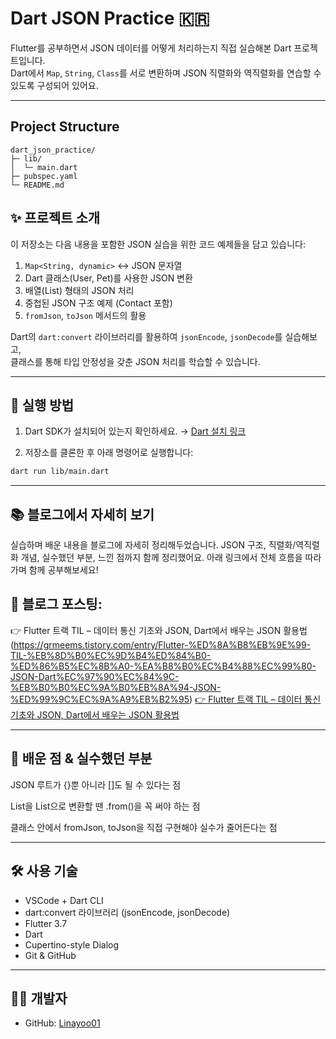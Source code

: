 # Dart JSON Practice 🇰🇷
 
 Flutter를 공부하면서 JSON 데이터를 어떻게 처리하는지 직접 실습해본 Dart 프로젝트입니다.  
 Dart에서 `Map`, `String`, `Class`를 서로 변환하며 JSON 직렬화와 역직렬화를 연습할 수 있도록 구성되어 있어요.
 
 ---
 
 
 ## Project Structure
 
 ```
 dart_json_practice/
 ├─ lib/
 │  └─ main.dart
 ├─ pubspec.yaml
 └─ README.md
 ```
 
 
 ## ✨ 프로젝트 소개
 
 이 저장소는 다음 내용을 포함한 JSON 실습을 위한 코드 예제들을 담고 있습니다:
 
 1. `Map<String, dynamic>` ↔ JSON 문자열
 2. Dart 클래스(User, Pet)를 사용한 JSON 변환
 3. 배열(List) 형태의 JSON 처리
 4. 중첩된 JSON 구조 예제 (Contact 포함)
 5. `fromJson`, `toJson` 메서드의 활용
 
 Dart의 `dart:convert` 라이브러리를 활용하여 `jsonEncode`, `jsonDecode`를 실습해보고,  
 클래스를 통해 타입 안정성을 갖춘 JSON 처리를 학습할 수 있습니다.
 
 ---
 
 ## 📌 실행 방법
 
 1. Dart SDK가 설치되어 있는지 확인하세요.
    → [Dart 설치 링크](https://dart.dev/get-dart)
 
 2. 저장소를 클론한 후 아래 명령어로 실행합니다:
 
 ```bash
 dart run lib/main.dart
 ```
 ---
 
 ## 📚 블로그에서 자세히 보기
 실습하며 배운 내용을 블로그에 자세히 정리해두었습니다.
 JSON 구조, 직렬화/역직렬화 개념, 실수했던 부분, 느낀 점까지 함께 정리했어요.
 아래 링크에서 전체 흐름을 따라가며 함께 공부해보세요!
 
 ## 🔗 블로그 포스팅:
 👉 Flutter 트랙 TIL – 데이터 통신 기초와 JSON, Dart에서 배우는 JSON 활용법(https://grmeems.tistory.com/entry/Flutter-%ED%8A%B8%EB%9E%99-TIL-%EB%8D%B0%EC%9D%B4%ED%84%B0-%ED%86%B5%EC%8B%A0-%EA%B8%B0%EC%B4%88%EC%99%80-JSON-Dart%EC%97%90%EC%84%9C-%EB%B0%B0%EC%9A%B0%EB%8A%94-JSON-%ED%99%9C%EC%9A%A9%EB%B2%95)
 [👉 Flutter 트랙 TIL – 데이터 통신 기초와 JSON, Dart에서 배우는 JSON 활용법](https://grmeems.tistory.com/entry/Flutter-%ED%8A%B8%EB%9E%99-TIL-%EB%8D%B0%EC%9D%B4%ED%84%B0-%ED%86%B5%EC%8B%A0-%EA%B8%B0%EC%B4%88%EC%99%80-JSON-Dart%EC%97%90%EC%84%9C-%EB%B0%B0%EC%9A%B0%EB%8A%94-JSON-%ED%99%9C%EC%9A%A9%EB%B2%95)
 
 ---
 
 
 ## 🧠 배운 점 & 실수했던 부분
 JSON 루트가 {}뿐 아니라 []도 될 수 있다는 점
 
 List<dynamic>을 List<String>으로 변환할 땐 .from()을 꼭 써야 하는 점
 
 클래스 안에서 fromJson, toJson을 직접 구현해야 실수가 줄어든다는 점
 
 ---
 
 ## 🛠 사용 기술
 
 - VSCode + Dart CLI
 - dart:convert 라이브러리 (jsonEncode, jsonDecode)
 - Flutter 3.7
 - Dart
 - Cupertino-style Dialog
 - Git & GitHub
 
 ---
 
 ## 👨‍💻 개발자
 - GitHub: [Linayoo01](https://github.com/Linayoo01)
